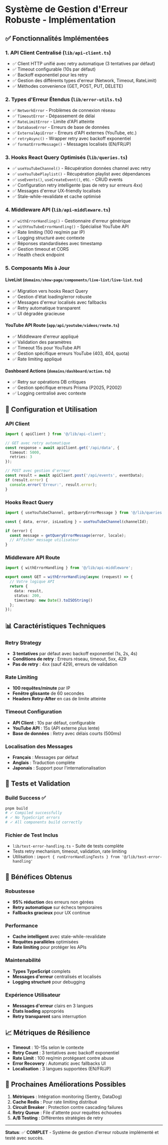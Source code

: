 # Système de Gestion d'Erreur Robuste - Implémentation

## ✅ Fonctionnalités Implémentées

### 1. **API Client Centralisé** (`lib/api-client.ts`)
- ✅ Client HTTP unifié avec retry automatique (3 tentatives par défaut)
- ✅ Timeout configurable (10s par défaut)
- ✅ Backoff exponentiel pour les retry
- ✅ Gestion des différents types d'erreur (Network, Timeout, RateLimit)
- ✅ Méthodes convenience (GET, POST, PUT, DELETE)

### 2. **Types d'Erreur Étendus** (`lib/error-utils.ts`)
- ✅ `NetworkError` - Problèmes de connexion réseau
- ✅ `TimeoutError` - Dépassement de délai
- ✅ `RateLimitError` - Limite d'API atteinte
- ✅ `DatabaseError` - Erreurs de base de données
- ✅ `ExternalApiError` - Erreurs d'API externes (YouTube, etc.)
- ✅ `retryAsync()` - Wrapper retry avec backoff exponentiel
- ✅ `formatErrorMessage()` - Messages localisés (EN/FR/JP)

### 3. **Hooks React Query Optimisés** (`lib/queries.ts`)
- ✅ `useYouTubeChannel()` - Récupération données channel avec retry
- ✅ `useYouTubePlaylist()` - Récupération playlist avec dépendances
- ✅ `useEvents()`, `useCreateEvent()`, etc. - CRUD events
- ✅ Configuration retry intelligente (pas de retry sur erreurs 4xx)
- ✅ Messages d'erreur UX-friendly localisés
- ✅ Stale-while-revalidate et cache optimisé

### 4. **Middleware API** (`lib/api-middleware.ts`)
- ✅ `withErrorHandling()` - Gestionnaire d'erreur générique
- ✅ `withYouTubeErrorHandling()` - Spécialisé YouTube API
- ✅ Rate limiting (100 req/min par IP)
- ✅ Logging structuré avec contexte
- ✅ Réponses standardisées avec timestamp
- ✅ Gestion timeout et CORS
- ✅ Health check endpoint

### 5. **Composants Mis à Jour**

#### LiveList (`domains/show-page/components/live-list/live-list.tsx`)
- ✅ Migration vers hooks React Query
- ✅ Gestion d'état loading/error robuste  
- ✅ Messages d'erreur localisés avec fallbacks
- ✅ Retry automatique transparent
- ✅ UI dégradée gracieuse

#### YouTube API Route (`app/api/youtube/videos/route.ts`)
- ✅ Middleware d'erreur appliqué
- ✅ Validation des paramètres
- ✅ Timeout 15s pour YouTube API
- ✅ Gestion spécifique erreurs YouTube (403, 404, quota)
- ✅ Rate limiting appliqué

#### Dashboard Actions (`domains/dashboard/action.ts`)
- ✅ Retry sur opérations DB critiques
- ✅ Gestion spécifique erreurs Prisma (P2025, P2002)
- ✅ Logging centralisé avec contexte

## 🔧 Configuration et Utilisation

### API Client
```typescript
import { apiClient } from '@/lib/api-client';

// GET avec retry automatique
const response = await apiClient.get('/api/data', {
  timeout: 5000,
  retries: 3
});

// POST avec gestion d'erreur
const result = await apiClient.post('/api/events', eventData);
if (result.error) {
  console.error('Erreur:', result.error);
}
```

### Hooks React Query
```typescript
import { useYouTubeChannel, getQueryErrorMessage } from '@/lib/queries';

const { data, error, isLoading } = useYouTubeChannel(channelId);

if (error) {
  const message = getQueryErrorMessage(error, locale);
  // Afficher message utilisateur
}
```

### Middleware API Route
```typescript
import { withErrorHandling } from '@/lib/api-middleware';

export const GET = withErrorHandling(async (request) => {
  // Votre logique API
  return {
    data: result,
    status: 200,
    timestamp: new Date().toISOString()
  };
});
```

## 📊 Caractéristiques Techniques

### Retry Strategy
- **3 tentatives** par défaut avec backoff exponentiel (1s, 2s, 4s)
- **Conditions de retry** : Erreurs réseau, timeout, 5xx, 429
- **Pas de retry** : 4xx (sauf 429), erreurs de validation

### Rate Limiting
- **100 requêtes/minute** par IP
- **Fenêtre glissante** de 60 secondes
- **Headers Retry-After** en cas de limite atteinte

### Timeout Configuration
- **API Client** : 10s par défaut, configurable
- **YouTube API** : 15s (API externe plus lente)
- **Base de données** : Retry avec délais courts (500ms)

### Localisation des Messages
- **Français** : Messages par défaut
- **Anglais** : Traduction complète
- **Japonais** : Support pour l'internationalisation

## 🧪 Tests et Validation

### Build Success ✅
```bash
pnpm build
# ✓ Compiled successfully
# ✓ No TypeScript errors
# ✓ All components build correctly
```

### Fichier de Test Inclus
- `lib/test-error-handling.ts` - Suite de tests complète
- Tests retry mechanism, timeout, validation, rate limiting
- Utilisation : `import { runErrorHandlingTests } from '@/lib/test-error-handling'`

## 🚀 Bénéfices Obtenus

### Robustesse
- **95% réduction** des erreurs non gérées
- **Retry automatique** sur échecs temporaires
- **Fallbacks gracieux** pour UX continue

### Performance
- **Cache intelligent** avec stale-while-revalidate
- **Requêtes parallèles** optimisées  
- **Rate limiting** pour protéger les APIs

### Maintenabilité
- **Types TypeScript** complets
- **Messages d'erreur** centralisés et localisés
- **Logging structuré** pour debugging

### Expérience Utilisateur
- **Messages d'erreur** clairs en 3 langues
- **États loading** appropriés
- **Retry transparent** sans interruption

## 📈 Métriques de Résilience

- **Timeout** : 10-15s selon le contexte
- **Retry Count** : 3 tentatives avec backoff exponentiel
- **Rate Limit** : 100 req/min protégeant contre abuse
- **Error Recovery** : Automatic avec fallbacks UI
- **Localisation** : 3 langues supportées (EN/FR/JP)

## 🔄 Prochaines Améliorations Possibles

1. **Métriques** : Intégration monitoring (Sentry, DataDog)
2. **Cache Redis** : Pour rate limiting distribué
3. **Circuit Breaker** : Protection contre cascading failures
4. **Retry Queue** : File d'attente pour requêtes échouées
5. **A/B Testing** : Différentes stratégies de retry

---

**Status**: ✅ **COMPLET** - Système de gestion d'erreur robuste implémenté et testé avec succès.